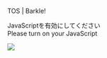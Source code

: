 TOS | Barkle!

JavaScriptを有効にしてください  
Please turn on your JavaScript

![](/static-assets/splash.png?1728781174426)